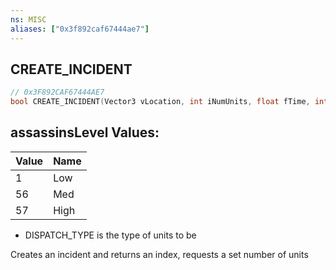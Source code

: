 ```yaml
---
ns: MISC
aliases: ["0x3f892caf67444ae7"]
---
```

## CREATE_INCIDENT

```c
// 0x3F892CAF67444AE7
bool CREATE_INCIDENT(Vector3 vLocation, int iNumUnits, float fTime, int iOverrideRelGroupHash, int assassinsLevel);
```

## assassinsLevel Values:
| Value | Name |
| --- | --- |
| 1 | Low |
| 56 | Med |
| 57 | High |


- DISPATCH_TYPE is the type of units to be

Creates an incident and returns an index, requests a set number of units


